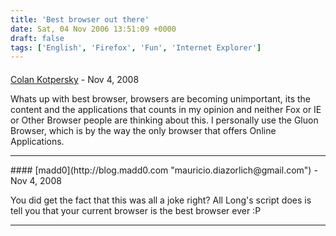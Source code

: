 ```yaml
---
title: 'Best browser out there'
date: Sat, 04 Nov 2006 13:51:09 +0000
draft: false
tags: ['English', 'Firefox', 'Fun', 'Internet Explorer']
---
```



#### 
[Colan Kotpersky]( "colank@systemk.net") - <time datetime="2008-11-20 00:01:00">Nov 4, 2008</time>

Whats up with best browser, browsers are becoming unimportant, its the content and the applications that counts in my opinion and neither Fox or IE or Other Browser people are thinking about this. I personally use the Gluon Browser, which is by the way the only browser that offers Online Applications.
<hr />
#### 
[madd0](http://blog.madd0.com "mauricio.diazorlich@gmail.com") - <time datetime="2008-11-20 13:03:00">Nov 4, 2008</time>

You did get the fact that this was all a joke right? All Long's script does is tell you that your current browser is the best browser ever :P
<hr />
